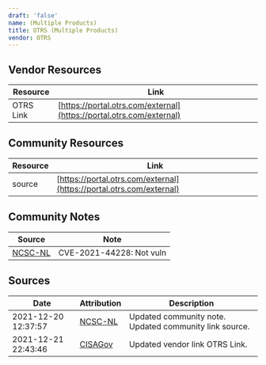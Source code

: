 ```yaml
---
draft: 'false'
name: (Multiple Products)
title: OTRS (Multiple Products)
vendor: OTRS
---
```


## Vendor Resources
| Resource | Link |
| --- | --- |
| OTRS Link | [https://portal.otrs.com/external](https://portal.otrs.com/external) |

## Community Resources
| Resource | Link |
| --- | --- |
| source | [https://portal.otrs.com/external](https://portal.otrs.com/external) |

## Community Notes
| Source | Note |
| --- | --- |
| [NCSC-NL](https://github.com/NCSC-NL/log4shell/blob/main/software/README.md) | CVE-2021-44228: Not vuln </ul> |

## Sources
| Date | Attribution | Description |
| --- | --- | --- |
| 2021-12-20 12:37:57 | [NCSC-NL](https://github.com/NCSC-NL/log4shell/blob/main/software/README.md) | Updated community note. Updated community link source.  |
| 2021-12-21 22:43:46 | [CISAGov](https://raw.githubusercontent.com/cisagov/log4j-affected-db/develop/README.md) | Updated vendor link OTRS Link.  |
